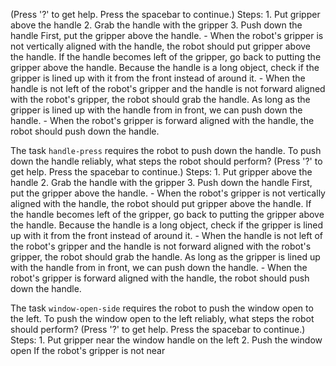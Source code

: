 (Press '?' to get help. Press the spacebar to continue.)
    Steps:  1. Put gripper above the handle  2. Grab the handle with the gripper  3. Push down the handle
    First, put the gripper above the handle.
    - When the robot's gripper is not vertically aligned with the handle, the robot should put gripper above the handle.
    If the handle becomes left of the gripper, go back to putting the gripper above the handle. Because the handle is a long object, check if the gripper is lined up with it from the front instead of around it.
    - When the handle is not left of the robot's gripper and the handle is not forward aligned with the robot's gripper, the robot should grab the handle.
    As long as the gripper is lined up with the handle from in front, we can push down the handle.
    - When the robot's gripper is forward aligned with the handle, the robot should push down the handle.

The task `handle-press` requires the robot to push down the handle.
To push down the handle reliably, what steps the robot should perform? (Press '?' to get help. Press the spacebar to continue.)
    Steps:  1. Put gripper above the handle  2. Grab the handle with the gripper  3. Push down the handle
    First, put the gripper above the handle.
    - When the robot's gripper is not vertically aligned with the handle, the robot should put gripper above the handle.
    If the handle becomes left of the gripper, go back to putting the gripper above the handle. Because the handle is a long object, check if the gripper is lined up with it from the front instead of around it.
    - When the handle is not left of the robot's gripper and the handle is not forward aligned with the robot's gripper, the robot should grab the handle.
    As long as the gripper is lined up with the handle from in front, we can push down the handle.
    - When the robot's gripper is forward aligned with the handle, the robot should push down the handle.

The task `window-open-side` requires the robot to push the window open to the left.
To push the window open to the left reliably, what steps the robot should perform? (Press '?' to get help. Press the spacebar to continue.)
    Steps:  1. Put gripper near the window handle on the left  2. Push the window open
    If the robot's gripper is not near